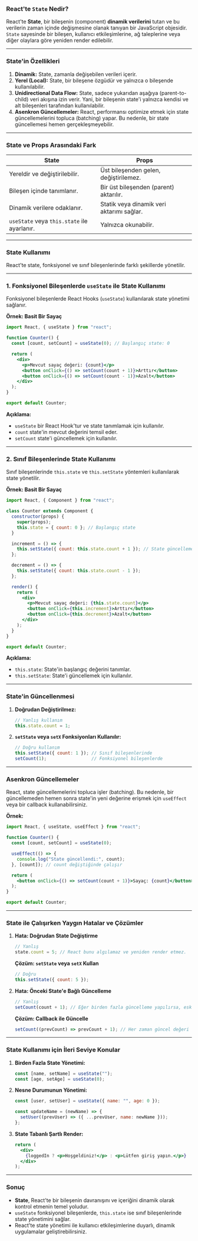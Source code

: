 ### **React'te `State` Nedir?**

React'te **State**, bir bileşenin (component) **dinamik verilerini** tutan ve bu verilerin zaman içinde değişmesine olanak tanıyan bir JavaScript objesidir. `State` sayesinde bir bileşen, kullanıcı etkileşimlerine, ağ taleplerine veya diğer olaylara göre yeniden render edilebilir.

---

### **State'in Özellikleri**
1. **Dinamik:** State, zamanla değişebilen verileri içerir.
2. **Yerel (Local):** State, bir bileşene özgüdür ve yalnızca o bileşende kullanılabilir.
3. **Unidirectional Data Flow:** State, sadece yukarıdan aşağıya (parent-to-child) veri akışına izin verir. Yani, bir bileşenin state'i yalnızca kendisi ve alt bileşenleri tarafından kullanılabilir.
4. **Asenkron Güncellemeler:** React, performansı optimize etmek için state güncellemelerini topluca (batching) yapar. Bu nedenle, bir state güncellemesi hemen gerçekleşmeyebilir.

---

### **State ve Props Arasındaki Fark**
| **State**                              | **Props**                             |
|---------------------------------------|---------------------------------------|
| Yereldir ve değiştirilebilir.          | Üst bileşenden gelen, değiştirilemez.  |
| Bileşen içinde tanımlanır.             | Bir üst bileşenden (parent) aktarılır. |
| Dinamik verilere odaklanır.            | Statik veya dinamik veri aktarımı sağlar. |
| `useState` veya `this.state` ile ayarlanır. | Yalnızca okunabilir.                  |

---

### **State Kullanımı**
React'te state, fonksiyonel ve sınıf bileşenlerinde farklı şekillerde yönetilir.

---

### **1. Fonksiyonel Bileşenlerde `useState` ile State Kullanımı**
Fonksiyonel bileşenlerde React Hooks (`useState`) kullanılarak state yönetimi sağlanır.

**Örnek: Basit Bir Sayaç**
```jsx
import React, { useState } from "react";

function Counter() {
  const [count, setCount] = useState(0); // Başlangıç state: 0

  return (
    <div>
      <p>Mevcut sayaç değeri: {count}</p>
      <button onClick={() => setCount(count + 1)}>Arttır</button>
      <button onClick={() => setCount(count - 1)}>Azalt</button>
    </div>
  );
}

export default Counter;
```

**Açıklama:**
- `useState` bir React Hook'tur ve state tanımlamak için kullanılır.
- `count` state'in mevcut değerini temsil eder.
- `setCount` state'i güncellemek için kullanılır.

---

### **2. Sınıf Bileşenlerinde State Kullanımı**
Sınıf bileşenlerinde `this.state` ve `this.setState` yöntemleri kullanılarak state yönetilir.

**Örnek: Basit Bir Sayaç**
```jsx
import React, { Component } from "react";

class Counter extends Component {
  constructor(props) {
    super(props);
    this.state = { count: 0 }; // Başlangıç state
  }

  increment = () => {
    this.setState({ count: this.state.count + 1 }); // State güncellemesi
  };

  decrement = () => {
    this.setState({ count: this.state.count - 1 });
  };

  render() {
    return (
      <div>
        <p>Mevcut sayaç değeri: {this.state.count}</p>
        <button onClick={this.increment}>Arttır</button>
        <button onClick={this.decrement}>Azalt</button>
      </div>
    );
  }
}

export default Counter;
```

**Açıklama:**
- `this.state`: State'in başlangıç değerini tanımlar.
- `this.setState`: State'i güncellemek için kullanılır.

---

### **State'in Güncellenmesi**

1. **Doğrudan Değiştirilmez:**
   ```jsx
   // Yanlış kullanım
   this.state.count = 1;
   ```

2. **`setState` veya `setX` Fonksiyonları Kullanılır:**
   ```jsx
   // Doğru kullanım
   this.setState({ count: 1 }); // Sınıf bileşenlerinde
   setCount(1);                 // Fonksiyonel bileşenlerde
   ```

---

### **Asenkron Güncellemeler**
React, state güncellemelerini topluca işler (batching). Bu nedenle, bir güncellemeden hemen sonra state'in yeni değerine erişmek için `useEffect` veya bir callback kullanabilirsiniz.

**Örnek:**
```jsx
import React, { useState, useEffect } from "react";

function Counter() {
  const [count, setCount] = useState(0);

  useEffect(() => {
    console.log("State güncellendi:", count);
  }, [count]); // count değiştiğinde çalışır

  return (
    <button onClick={() => setCount(count + 1)}>Sayaç: {count}</button>
  );
}

export default Counter;
```

---

### **State ile Çalışırken Yaygın Hatalar ve Çözümler**

1. **Hata: Doğrudan State Değiştirme**
   ```jsx
   // Yanlış
   state.count = 5; // React bunu algılamaz ve yeniden render etmez.
   ```

   **Çözüm: `setState` veya `setX` Kullan**
   ```jsx
   // Doğru
   this.setState({ count: 5 });
   ```

2. **Hata: Önceki State'e Bağlı Güncelleme**
   ```jsx
   // Yanlış
   setCount(count + 1); // Eğer birden fazla güncelleme yapılırsa, eski değeri kullanabilir.
   ```

   **Çözüm: Callback ile Güncelle**
   ```jsx
   setCount((prevCount) => prevCount + 1); // Her zaman güncel değeri kullanır.
   ```

---

### **State Kullanımı için İleri Seviye Konular**

1. **Birden Fazla State Yönetimi:**
   ```jsx
   const [name, setName] = useState("");
   const [age, setAge] = useState(0);
   ```

2. **Nesne Durumunun Yönetimi:**
   ```jsx
   const [user, setUser] = useState({ name: "", age: 0 });

   const updateName = (newName) => {
     setUser((prevUser) => ({ ...prevUser, name: newName }));
   };
   ```

3. **State Tabanlı Şartlı Render:**
   ```jsx
   return (
     <div>
       {loggedIn ? <p>Hoşgeldiniz!</p> : <p>Lütfen giriş yapın.</p>}
     </div>
   );
   ```

---

### **Sonuç**
- **State**, React'te bir bileşenin davranışını ve içeriğini dinamik olarak kontrol etmenin temel yoludur.
- `useState` fonksiyonel bileşenlerde, `this.state` ise sınıf bileşenlerinde state yönetimini sağlar.
- React'te state yönetimi ile kullanıcı etkileşimlerine duyarlı, dinamik uygulamalar geliştirebilirsiniz.
